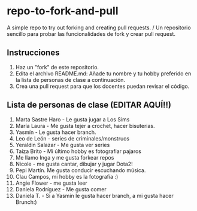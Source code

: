 # repo-to-fork-and-pull
A simple repo to try out forking and creating pull requests. / Un repositorio sencillo para probar las funcionalidades de fork y crear pull request. 

## Instrucciones
1. Haz un "fork" de este repositorio. 
2. Edita el archivo README.md: Añade tu nombre y tu hobby preferido en la lista de personas de clase a continuación. 
3. Crea una pull request para que los docentes puedan revisar el código. 


## Lista de personas de clase (EDITAR AQUÍ!!)

1. Marta Sastre Haro - Le gusta jugar a Los Sims 
2. María Laura - Me gusta tejer a crochet, hacer bisuterias.
3. Yasmín - Le gusta hacer branch.
4. Leo de León - series de criminales/monstruos
5. Yeraldin Salazar - Me gusta ver series
6. Taíza Brito - Mi último hobby es fotografiar pajaros
7. Me llamo Inga y me gusta forkear repos
8. Nicole - me gusta cantar, dibujar y jugar Dota2!
9. Pepi Martín. Me gusta conducir escuchando música.
10. Clau Campos, mi hobby es la fotografía :)
11. Angie Flower - me gusta leer
12. Daniela Rodríguez - Me gusta comer 
13. Daniela T. - Si a Yasmin le gusta hacer branch, a mi gusta hacer Brunch:) 
